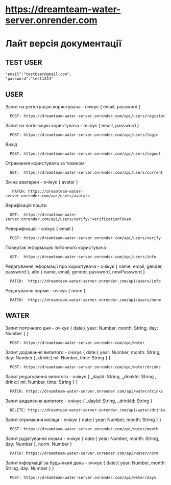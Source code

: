 # https://dreamteam-water-server.onrender.com
# Лайт версія документації


## TEST USER      
    "email":"testUser@gmail.com",
    "password":"test1234"


## USER

Запит на регістрацію користувача - очікує { email, password }

      POST: https://dreamteam-water-server.onrender.com/api/users/register

Запит на логінізацію користувача - очікує { email, password }

      POST: https://dreamteam-water-server.onrender.com/api/users/login

Вихід 

      POST: https://dreamteam-water-server.onrender.com/api/users/logout

Отримання користувача за токеном

      GET:  https://dreamteam-water-server.onrender.com/api/users/current

Зміна аватарки - очікує { avatar }

       PATCH: https://dreamteam-water-server.onrender.com/api/users/avatars

Верифікація пошти

      GET:  https://dreamteam-water-server.onrender.com/api/users/verify/:verificationToken

Реверифікація - очікує { email }

      POST: https://dreamteam-water-server.onrender.com/api/users/verify

Повертає інформацію поточного користувача

      GET:  https://dreamteam-water-server.onrender.com/api/users/info

Редагування інформації про користувача - очікує { name, email, gender, password }, 
                                                  або { name, email, gender, password, newPassword }

      PATCH:  https://dreamteam-water-server.onrender.com/api/users/info

Редагування норми - очікує { norm }

      PATCH:  https://dreamteam-water-server.onrender.com/api/users/norm



## WATER

Запит поточного дня - очікує { date:{ year: Number, month: String, day: Number } }

      POST: https://dreamteam-water-server.onrender.com/api/water

Запит додавання випитого - очікує { date:{ year: Number, month: String, day: Number }, drink:{ ml: Number, time: String } }

      POST: https://dreamteam-water-server.onrender.com/api/water/drinks

Запит редагування випитого - очікує { _dayId: String, _drinkId: String , drink:{ ml: Number, time: String } }

      PATCH: https://dreamteam-water-server.onrender.com/api/water/drinks

Запит видалення випитого - очікує { _dayId: String, _drinkId: String }

      DELETE: https://dreamteam-water-server.onrender.com/api/water/drinks

Запит отримання місяця - очікує { date:{ year: Number, month: String } }

      POST: https://dreamteam-water-server.onrender.com/api/water/month

Запит рудагування норми - очікує {  date:{ year: Number, month: String, day: Number }, norm: Number }

      PATCH: https://dreamteam-water-server.onrender.com/api/water/norm

Запит інформації за будь-який день - очікує {  date:{ year: Number, month: String, day: Number } }

      POST: https://dreamteam-water-server.onrender.com/api/water/days
